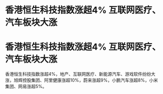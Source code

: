 # 香港恒生科技指数涨超4% 互联网医疗、汽车板块大涨

# 香港恒生科技指数涨超4% 互联网医疗、汽车板块大涨

香港恒生科技指数涨超4%，地产、互联网医疗、新能源汽车、游戏软件纷纷大涨，旭辉控股集团、阿里健康涨超10%，蔚来涨超9%，小鹏汽车涨超8%，小米集团、网易涨超5%。


